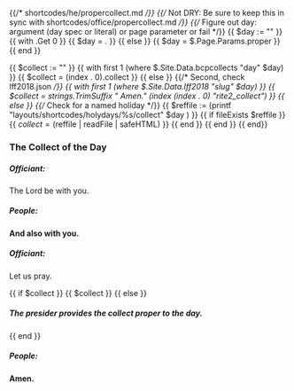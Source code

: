 {{/* shortcodes/he/propercollect.md */}}
{{/* Not DRY: Be sure to keep this in sync with shortcodes/office/propercollect.md */}}
{{/* Figure out day: argument (day spec or literal) or page parameter or fail */}}
{{ $day := "" }}
{{ with .Get 0 }}
  {{ $day = . }}
{{ else }}
  {{ $day = $.Page.Params.proper }}
{{ end }}

{{ $collect := "" }}
{{  with first 1 (where $.Site.Data.bcpcollects "day" $day) }}
	{{ $collect = (index . 0).collect }}
{{ else }}
{{/* Second, check lff2018.json */}}
{{  with first 1 (where $.Site.Data.lff2018 "slug" $day) }}
    {{ $collect = strings.TrimSuffix " Amen." (index (index . 0) "rite2_collect") }}
{{ else }}
    {{/* Check for a named holiday */}}
	{{ $reffile := (printf "layouts/shortcodes/holydays/%s/collect" $day ) }}
	{{ if fileExists $reffile }}
		{{ $collect = ($reffile | readFile | safeHTML) }}
	{{ end }}
{{ end }}
{{ end}}

### The Collect of the Day
##### Officiant:
The Lord be with you.

##### **People:**
**And also with you.**

##### Officiant:
Let us pray.

{{ if $collect }}
{{ $collect }}
{{ else }}
##### The presider provides the collect proper to the day.
{{ end }}

##### **People:**
**Amen.**
